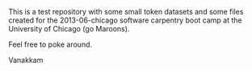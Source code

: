 This is a test repository with some small token datasets and some files created for the 2013-06-chicago software carpentry boot camp at the University of Chicago (go Maroons).

Feel free to poke around.

Vanakkam
